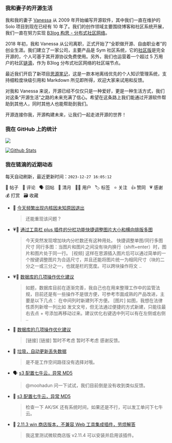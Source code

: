 ### 我和妻子的开源生活

我和我的妻子 [Vanessa](https://github.com/Vanessa219) 从 2009 年开始编写开源软件，其中我们一直在维护的 Solo 项目到现在已经有 10 年了。我们的创作领域主要围绕博客和社区系统开展，我们一直在努力实现 [B3log 构思 - 分布式社区网络](https://ld246.com/article/1546941897596)。

2018 年初，我和 Vanessa 从公司离职，正式开始了“全职做开源、自由职业者”的创业生涯。我们建立了一家公司，主要产品是 Sym 社区系统，它的[社区版](https://github.com/88250/symphony)是完全开源的，个人可基于其开源协议免费使用。另外，我们也运营着一个超过 5 万用户的社区[链滴](https://ld246.com)，作为 B3log 分布式社区网络的社区端节点。

最近我们开启了新项目[思源笔记](https://github.com/siyuan-note/siyuan)，这是一款本地离线优先的个人知识管理系统，支持细粒度块级引用和 Markdown 所见即所得，欢迎大家来试用和反馈。

对我和 Vanessa 来说，开源已经不仅仅只是一种爱好，更是一种生活方式，我们对这条“开源生活”之路的未来充满了信心。希望在这条路上我们能通过开源软件帮助到其他人，同时其他人也能帮助到我们。

开源连接你我，开源构建未来，让我们一起走进开源的世界！

### 我在 GitHub 上的统计

<a title="Hits" target="_blank" href="https://github.com/88250/88250"><img src="https://hits.b3log.org/88250/88250.svg"></a>

[![Github Stats](https://github-readme-stats.vercel.app/api?username=88250&theme=tokyonight&show_icons=true)](https://github.com/88250)

<!--events start -->

### 我在链滴的近期动态

每天自动刷新，最近更新时间：`2023-12-27 16:05:12`

📝 帖子 &nbsp; 💬 评论 &nbsp; 🗣 回帖 &nbsp; 🌙 清月 &nbsp; 👨‍💻 用户 &nbsp; 🏷️ 标签 &nbsp; ⭐️ 关注 &nbsp; 👍 赞同 &nbsp; 💗 感谢 &nbsp; 💰 打赏 &nbsp; 🗃 收藏

* 💬 [今天频繁出现内核因未知原因退出](https://ld246.com/article/1703388721829/comment/1703657687557#comments)

  > 还能重现该问题？
* 💗📝 [通过工具栏 plus 插件的分栏功能快捷调整图片大小和横向排版多图](https://ld246.com/article/1703652616522)

  > 今天突然发现增加块内分栏数还有这种用处。 快捷调整单图/同行多图尺寸 同行多图：当图片和图片之间没有块内换行（shift+enter）时，图片和图片处于同一行。 [视频] 这样在思源插入图片后可以通过简单的一个按键调整图片为合适尺寸，并且还能将图片统一为相同尺寸（块的二分之一或三分之一，也就是栏的宽度。可以跨块操作将文 ..
* 💗📝 [数据库的几项操作优化建议](https://ld246.com/article/1703650537236)

  > 如题，数据库目前在逐渐完善，我自己也在用来整理工作中的监管法规，目前还是有一些操作不是很方便，可参考市面成熟的产品改进，主要是以下几点： 在中间列时新建列不方便。 [图片] 如图，我想在法律性质列新增一列比如 发文文号，但无法通过便捷的方式新建，只能往最右去点 + 号添加再移动过来。建议优化右键选中列可以有在左侧或右侧 ..
* 💬 [数据库的几项操作优化建议](https://ld246.com/article/1703650537236/comment/1703650945729#comments)

  > [链接] [链接] 暂时不考虑 暂时不考虑 感谢反馈。
* 💬 [垃圾，自动更新丢失数据](https://ld246.com/article/1703180970817/comment/1703645552087#comments)

  > 是不是工作空间路径没有选择对哦。
* 🗣 [s3 配置七牛云，异常 MD5](https://ld246.com/article/1703638143689/comment/1703638267390#comments)

  > @moohadun 问一下试试，我们目前倒是没有收到类似反馈。
* 💬 [s3 配置七牛云，异常 MD5](https://ld246.com/article/1703638143689/comment/1703638267390#comments)

  > 检查一下 AK/SK 还有系统时间，如果还是不行，可以发工单问下七牛云。
* 💬 [2.11.3 win 商店版本，不兼容 Web 工具集成插件，劳烦解答](https://ld246.com/article/1703577430273/comment/1703637719079#comments)

  > 我这里测试微软商店版 v2.11.4 可以安装并启用该插件。


<!--events end -->
